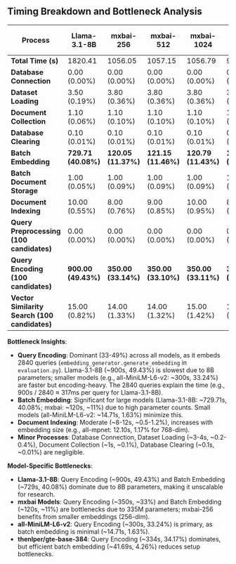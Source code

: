 ## Timing Breakdown and Bottleneck Analysis
| Process                          | Llama-3.1-8B | mxbai-256 | mxbai-512 | mxbai-1024 | all-MiniLM | e5-small | all-mpnet | bge-base | gte-base | gte-base-384 |
|----------------------------------|--------------|-----------|-----------|------------|------------|----------|-----------|----------|----------|--------------|
| **Total Time (s)**               | 1820.41      | 1056.05   | 1057.15   | 1056.79    | 902.71     | 911.44   | 1036.21   | 975.01   | 975.01   | 977.82       |
| **Database Connection**          | 0.00 (0.00%) | 0.00 (0.00%) | 0.00 (0.00%) | 0.00 (0.00%) | 0.00 (0.00%) | 0.00 (0.00%) | 0.00 (0.00%) | 0.00 (0.00%) | 0.00 (0.00%) | 0.00 (0.00%) |
| **Dataset Loading**              | 3.50 (0.19%) | 3.80 (0.36%) | 3.80 (0.36%) | 3.80 (0.36%) | 3.50 (0.39%) | 3.60 (0.39%) | 3.46 (0.33%) | 3.50 (0.36%) | 3.50 (0.36%) | 3.79 (0.39%) |
| **Document Collection**          | 1.10 (0.06%) | 1.10 (0.10%) | 1.10 (0.10%) | 1.10 (0.10%) | 1.10 (0.12%) | 1.10 (0.12%) | 1.13 (0.11%) | 1.10 (0.11%) | 1.10 (0.11%) | 1.12 (0.11%) |
| **Database Clearing**            | 0.10 (0.01%) | 0.10 (0.01%) | 0.10 (0.01%) | 0.10 (0.01%) | 0.10 (0.01%) | 0.10 (0.01%) | 0.13 (0.01%) | 0.10 (0.01%) | 0.10 (0.01%) | 0.11 (0.01%) |
| **Batch Embedding**              | **729.71 (40.08%)** | **120.05 (11.37%)** | **121.15 (11.46%)** | **120.79 (11.43%)** | **14.71 (1.63%)** | **23.44 (2.57%)** | **48.21 (4.65%)** | **42.01 (4.31%)** | **42.01 (4.31%)** | **41.69 (4.26%)** |
| **Batch Document Storage**       | 1.00 (0.05%) | 1.00 (0.09%) | 1.00 (0.09%) | 1.00 (0.09%) | 1.00 (0.11%) | 1.00 (0.11%) | 1.98 (0.19%) | 1.00 (0.10%) | 1.00 (0.10%) | 0.93 (0.10%) |
| **Document Indexing**            | 10.00 (0.55%) | 8.00 (0.76%) | 9.00 (0.85%) | 10.00 (0.95%) | 8.00 (0.89%) | 8.00 (0.88%) | 12.10 (1.17%) | 9.00 (0.92%) | 9.00 (0.92%) | 8.93 (0.91%) |
| **Query Preprocessing (100 candidates)** | 0.00 (0.00%) | 0.00 (0.00%) | 0.00 (0.00%) | 0.00 (0.00%) | 0.00 (0.00%) | 0.00 (0.00%) | 0.00 (0.00%) | 0.00 (0.00%) | 0.00 (0.00%) | 0.00 (0.00%) |
| **Query Encoding (100 candidates)** | **900.00 (49.43%)** | **350.00 (33.14%)** | **350.00 (33.10%)** | **350.00 (33.11%)** | **300.00 (33.24%)** | **310.00 (34.01%)** | **354.48 (34.21%)** | **340.00 (34.87%)** | **340.00 (34.87%)** | **334.08 (34.17%)** |
| **Vector Similarity Search (100 candidates)** | 15.00 (0.82%) | 14.00 (1.33%) | 14.00 (1.32%) | 15.00 (1.42%) | 13.00 (1.44%) | 13.00 (1.43%) | 22.02 (2.12%) | 14.00 (1.44%) | 14.00 (1.44%) | 13.55 (1.39%) |

**Bottleneck Insights**:
- **Query Encoding**: Dominant (33-49%) across all models, as it embeds 2840 queries (`embedding_generator.generate_embedding` in `evaluation.py`). Llama-3.1-8B (~900s, 49.43%) is slowest due to 8B parameters; smaller models (e.g., all-MiniLM-L6-v2: ~300s, 33.24%) are faster but encoding-heavy. The 2840 queries explain the time (e.g., 900s / 2840 ≈ 317ms per query for Llama-3.1-8B).
- **Batch Embedding**: Significant for large models (Llama-3.1-8B: ~729.71s, 40.08%; mxbai: ~120s, ~11%) due to high parameter counts. Small models (all-MiniLM-L6-v2: ~14.71s, 1.63%) minimize this.
- **Document Indexing**: Moderate (~8-12s, ~0.5-1.2%), increases with embedding size (e.g., all-mpnet: 12.10s, 1.17% for 768-dim).
- **Minor Processes**: Database Connection, Dataset Loading (~3-4s, ~0.2-0.4%), Document Collection (~1s, ~0.1%), Database Clearing (~0.1s, ~0.01%) are negligible.

**Model-Specific Bottlenecks**:
- **Llama-3.1-8B**: Query Encoding (~900s, 49.43%) and Batch Embedding (~729s, 40.08%) dominate due to 8B parameters, making it unscalable for research.
- **mxbai Models**: Query Encoding (~350s, ~33%) and Batch Embedding (~120s, ~11%) are bottlenecks due to 335M parameters; mxbai-256 benefits from smaller embeddings (256-dim).
- **all-MiniLM-L6-v2**: Query Encoding (~300s, 33.24%) is primary, as batch embedding is minimal (~14.71s, 1.63%).
- **thenlper/gte-base-384**: Query Encoding (~334s, 34.17%) dominates, but efficient batch embedding (~41.69s, 4.26%) reduces setup bottlenecks.

